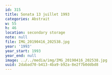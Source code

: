 ```yaml
---
id: 315
title: Sonata 13 juillet 1993
categories: Abstrait
w: 55
h: 46
location: secondary storage
note: null
file: IMG_20190416_202538.jpg
year: '1993'
year_start: 1993
year_end: null
image: ../../media/img/IMG_20190416_202538.jpg
uuid: 2dabad70-b413-4ba9-b92a-8e2f7b0ddbd8
---
```


